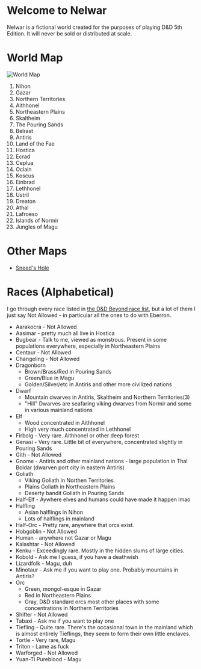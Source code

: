 # Welcome to Nelwar

Nelwar is a fictional world created for the purposes of playing D&D 5th Edition. It will never be sold or distributed at scale.

# World Map
![World Map](Worldmap_colorized.png)

1. Nihon
2. Gazar
3. Northern Territories
4. Aithhonel
5. Northeastern Plains
6. Skaltheim
7. The Pouring Sands
8. Belrast
9. Antiris
10. Land of the Fae
11. Hostica
12. Ecrad
13. Ceplua
14. Oclain
15. Koscus
16. Einbrad
17. Lethhonel
18. Ustril
19. Dreaton
20. Athal
21. Lafroeso
22. Islands of Normir
23. Jungles of Magu

# Other Maps
- [Sneed's Hole](https://raw.githubusercontent.com/epswartz/nelwar/master/Sneeds%20Hole.png)

# Races (Alphabetical)

I go through every race listed in [the D&D Beyond race list](https://www.dndbeyond.com/characters/races), but a lot of them I just say Not Allowed - in particular all the ones to do with Eberron.

* Aarakocra - Not Allowed
* Aasimar - pretty much all live in Hostica
* Bugbear - Talk to me, viewed as monstrous. Present in some populations everywhere, especially in Northeastern Plains
* Centaur - Not Allowed
* Changeling - Not Allowed
* Dragonborn 
  * Brown/Brass/Red in Pouring Sands
  * Green/Blue in Magu
  * Golden/Silver/etc in Antiris and other more civilized nations
* Dwarf
  * Mountain dwarves in Antiris, Skaltheim and Northern Territories(3)
  * "Hill" Dwarves are seafaring viking dwarves from Normir and some in various mainland nations
* Elf
  * Wood concentrated in Aithhonel
  * High very much concentrated in Lethhonel
* Firbolg - Very rare. Aithhonel or other deep forest
* Genasi - Very rare. Little bit of everywhere, concentrated slightly in Pouring Sands
* Gith - Not Allowed
* Gnome - Antiris and other mainland nations - large population in Thal Boldar (dwarven port city in eastern Antiris)
* Goliath
  * Viking Goliath in Northen Territories
  * Plains Goliath in Northeastern Plains
  * Deserty bandit Goliath in Pouring Sands
* Half-Elf - Aywhere elves and humans could have made it happen lmao
* Halfling
  * Asian halflings in Nihon
  * Lots of halflings in mainland
* Half-Orc - Pretty rare, anywhere that orcs exist.
* Hobgoblin - Not Allowed
* Human - anywhere not Gazar or Magu
* Kalashtar - Not Allowed
* Kenku - Exceedingly rare. Mostly in the hidden slums of large cities.
* Kobold - Ask me I guess, if you have a deathwish
* Lizardfolk - Magu, duh
* Minotaur - Ask me if you want to play one. Probably mountains in Antiris?
* Orc
  * Green, mongol-esque in Gazar
  * Red in Northeastern Plains
  * Gray, D&D standard orcs most other places with some concentrations in Northern Territories
* Shifter - Not Allowed
* Tabaxi - Ask me if you want to play one
* Tiefling - Quite rare. There's the occasional town in the mainland which is almost entirely Tieflings, they seem to form their own little enclaves.
* Tortle - Very rare, Magu
* Triton - Lame as fuck
* Warforged - Not Allowed
* Yuan-Ti Pureblood - Magu




